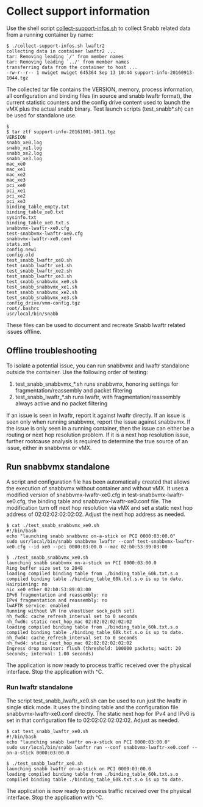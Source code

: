 # Collect support information

Use the shell script [collect-support-infos.sh](tests/collect-support-infos.sh) to collect Snabb related data from a running container by name:

```
$ ./collect-support-infos.sh lwaftr2
collecting data in container lwaftr2 ...
tar: Removing leading `/' from member names
tar: Removing leading `../' from member names
transferring data from the container to host ...
-rw-r--r-- 1 mwiget mwiget 645364 Sep 13 10:44 support-info-20160913-1044.tgz
```

The collected tar file contains the VERSION, memory, process information, all configuration and binding files (in source and snabb lwaftr format), the current statistic counters and the config drive content used to launch the vMX plus the actual snabb binary. Test launch scripts (test_snabb*.sh) can be used for standalone use.

```
$ 
$ tar ztf support-info-20161001-1011.tgz
VERSION
snabb_xe0.log
snabb_xe1.log
snabb_xe2.log
snabb_xe3.log
mac_xe0
mac_xe1
mac_xe2
mac_xe3
pci_xe0
pci_xe1
pci_xe2
pci_xe3
binding_table_empty.txt
binding_table_xe0.txt
sysinfo.txt
binding_table_xe0.txt.s
snabbvmx-lwaftr-xe0.cfg
test-snabbvmx-lwaftr-xe0.cfg
snabbvmx-lwaftr-xe0.conf
stats.xml
config.new1
config.old
test_snabb_lwaftr_xe0.sh
test_snabb_lwaftr_xe1.sh
test_snabb_lwaftr_xe2.sh
test_snabb_lwaftr_xe3.sh
test_snabb_snabbvmx_xe0.sh
test_snabb_snabbvmx_xe1.sh
test_snabb_snabbvmx_xe2.sh
test_snabb_snabbvmx_xe3.sh
config_drive/vmm-config.tgz
root/.bashrc
usr/local/bin/snabb
```

These files can be used to document and recreate Snabb lwaftr related issues offline.

## Offline troubleshooting

To isolate a potential issue, you can run snabbvmx and lwaftr standalone outside the container. Use the following order of testing:

1. test_snabb_snabbvmx_*.sh runs snabbvmx, honoring settings for fragmentation/reassembly and packet filtering
2. test_snabb_lwaftr_*.sh runs lwaftr, with fragmentation/reassembly always active and no packet filtering

If an issue is seen in lwaftr, report it against lwaftr directly. If an issue is seen only when running snabbvmx, report the issue against snabbvmx. If the issue is only seen in a running container, then the issue can either be a routing or next hop resolution problem. If it is a next hop resolution issue, further rootcause analysis is required to determine the true source of an issue, either in snabbvmx or vMX.

## Run snabbvmx standalone

A script and configuration file has been automatically created that allows the execution of snabbvmx without container and without vMX. It uses a modified version of snabbvmx-lwaftr-xe0.cfg in test-snabbvmx-lwaftr-xe0.cfg, the binding table and snabbvmx-lwaftr-xe0.conf file. The modification turn off next hop resolution via vMX and set a static next hop address of 02:02:02:02:02:02. 
Adjust the next hop address as needed. 

```
$ cat ./test_snabb_snabbvmx_xe0.sh
#!/bin/bash
echo "launching snabb snabbvmx on-a-stick on PCI 0000:03:00.0"
sudo usr/local/bin/snabb snabbvmx lwaftr --conf test-snabbvmx-lwaftr-xe0.cfg --id xe0 --pci 0000:03:00.0 --mac 02:b0:53:89:03:00

$ ./test_snabb_snabbvmx_xe0.sh
launching snabb snabbvmx on-a-stick on PCI 0000:03:00.0
Ring buffer size set to 2048
loading compiled binding table from ./binding_table_60k.txt.s.o
compiled binding table ./binding_table_60k.txt.s.o is up to date.
Hairpinning: no
nic_xe0 ether 02:b0:53:89:03:00
IPv6 fragmentation and reassembly: no
IPv4 fragmentation and reassembly: no
lwAFTR service: enabled
Running without VM (no vHostUser sock_path set)
nh_fwd6: cache_refresh_interval set to 0 seconds
nh_fwd6: static next_hop_mac 02:02:02:02:02:02
loading compiled binding table from ./binding_table_60k.txt.s.o
compiled binding table ./binding_table_60k.txt.s.o is up to date.
nh_fwd4: cache_refresh_interval set to 0 seconds
nh_fwd4: static next_hop_mac 02:02:02:02:02:02
Ingress drop monitor: flush (threshold: 100000 packets; wait: 20 seconds; interval: 1.00 seconds)
```

The application is now ready to process traffic received over the physical interface. Stop the application with ^C.

### Run lwaftr standalone

The script test_snabb_lwaftr_xe0.sh can be used to run just the lwaftr in single stick mode. It uses the binding table and the configuration file snabbvmx-lwaftr-xe0.conf directly. The static next hop for IPv4 and IPv6 is set in that configuration file to 02:02:02:02:02:02. Adjust as needed. 

```
$ cat test_snabb_lwaftr_xe0.sh
#!/bin/bash
echo "launching snabb lwaftr on-a-stick on PCI 0000:03:00.0"
sudo usr/local/bin/snabb lwaftr run --conf snabbvmx-lwaftr-xe0.conf --on-a-stick 0000:03:00.0

$ ./test_snabb_lwaftr_xe0.sh
launching snabb lwaftr on-a-stick on PCI 0000:03:00.0
loading compiled binding table from ./binding_table_60k.txt.s.o
compiled binding table ./binding_table_60k.txt.s.o is up to date.
```

The application is now ready to process traffic received over the physical interface. Stop the application with ^C.

